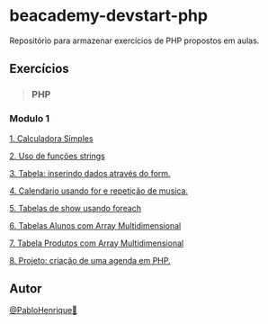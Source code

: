 # beacademy-devstart-php
Repositório para armazenar exercícios de PHP propostos em aulas.

## Exercícios 

> ### PHP

### Modulo 1

[1. Calculadora Simples]()

[2. Uso de funções strings]()

[3. Tabela: inserindo dados através do form.]()

[4. Calendario usando for e repetição de musica.]()

[5. Tabelas de show usando foreach]()

[6. Tabelas Alunos com Array Multidimensional]()

[7. Tabela Produtos com Array Multidimensional ]()

[8. Projeto: criação de uma agenda em PHP. ]()

## Autor

[@PabloHenrique🚀]()

